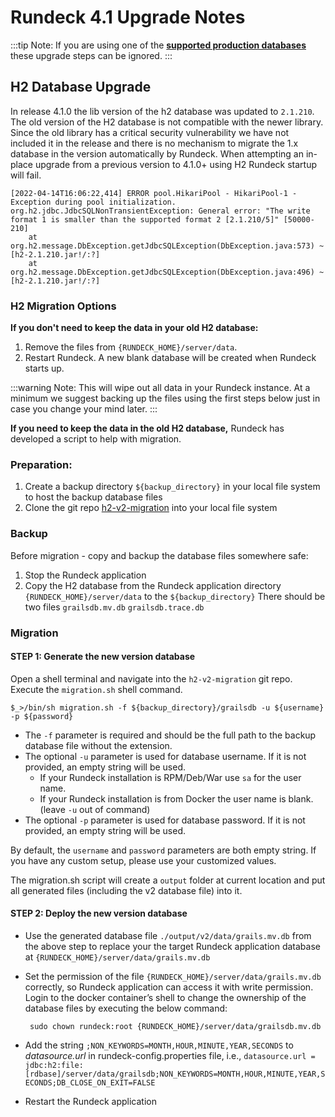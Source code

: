 # Rundeck 4.1 Upgrade Notes

:::tip
Note: If you are using one of the **[supported production databases](/administration/install/installing-rundeck.html#database-configuration)** these upgrade steps can be ignored.
:::

## H2 Database Upgrade

In release 4.1.0 the lib version of the h2 database was updated to `2.1.210`.  The old version of the H2 database is not compatible with the newer library. Since the old library has a critical security vulnerability we have not included it in the release and there is no mechanism to migrate the 1.x database in the version automatically by Rundeck.  When attempting an in-place upgrade from a previous version to 4.1.0+ using H2 Rundeck startup will fail.

```
[2022-04-14T16:06:22,414] ERROR pool.HikariPool - HikariPool-1 - Exception during pool initialization.
org.h2.jdbc.JdbcSQLNonTransientException: General error: "The write format 1 is smaller than the supported format 2 [2.1.210/5]" [50000-210]
	at org.h2.message.DbException.getJdbcSQLException(DbException.java:573) ~[h2-2.1.210.jar!/:?]
	at org.h2.message.DbException.getJdbcSQLException(DbException.java:496) ~[h2-2.1.210.jar!/:?]
```

### H2 Migration Options

**If you don't need to keep the data in your old H2 database:**

1. Remove the files from `{RUNDECK_HOME}/server/data`.
1. Restart Rundeck.  A new blank database will be created when Rundeck starts up.

:::warning
Note: This will wipe out all data in your Rundeck instance.  At a minimum we suggest backing up the files using the first steps below just in case you change your mind later.
:::

**If you need to keep the data in the old H2 database,** Rundeck has developed a script to help with migration.
### Preparation:

1. Create a backup directory `${backup_directory}` in your local file system to host the backup database files
1. Clone the git repo [h2-v2-migration](https://github.com/rundeck-plugins/h2-v2-migration) into your local file system

### Backup
Before migration - copy and backup the database files somewhere safe:
1. Stop the Rundeck application
1. Copy the H2 database from the Rundeck application directory `{RUNDECK_HOME}/server/data` to the `${backup_directory}` There should be two files
        `grailsdb.mv.db`
        `grailsdb.trace.db`

### Migration

#### STEP 1: Generate the new version database

Open a shell terminal and navigate into the `h2-v2-migration` git repo. Execute the `migration.sh` shell command.


    $_>/bin/sh migration.sh -f ${backup_directory}/grailsdb -u ${username} -p ${password}


- The `-f` parameter is required and should be the full path to the backup database file without the extension.
- The optional `-u` parameter is used for database username. If it is not provided, an empty string will be used.
    - If your Rundeck installation is RPM/Deb/War use `sa` for the user name.
    - If your Rundeck installation is from Docker the user name is blank. (leave `-u` out of command)
- The optional `-p` parameter is used for database password. If it is not provided, an empty string will be used.

By default, the `username` and `password` parameters are both empty string. If you have any custom setup, please use your customized values.

The migration.sh script will create a `output` folder at current location and put all generated files (including the v2 database file) into it.


#### STEP 2: Deploy the new version database
- Use the generated database file `./output/v2/data/grails.mv.db` from the above step to replace your the target Rundeck application database at `{RUNDECK_HOME}/server/data/grails.mv.db`
- Set the permission of the file `{RUNDECK_HOME}/server/data/grails.mv.db` correctly, so Rundeck application can access it with write permission. Login to the docker container’s shell to change the ownership of the database files by executing the below command:

       sudo chown rundeck:root {RUNDECK_HOME}/server/data/grailsdb.mv.db
- Add the string `;NON_KEYWORDS=MONTH,HOUR,MINUTE,YEAR,SECONDS` to _datasource.url_ in rundeck-config.properties file, i.e., `datasource.url = jdbc:h2:file:[rdbase]/server/data/grailsdb;NON_KEYWORDS=MONTH,HOUR,MINUTE,YEAR,SECONDS;DB_CLOSE_ON_EXIT=FALSE`
- Restart the Rundeck application
